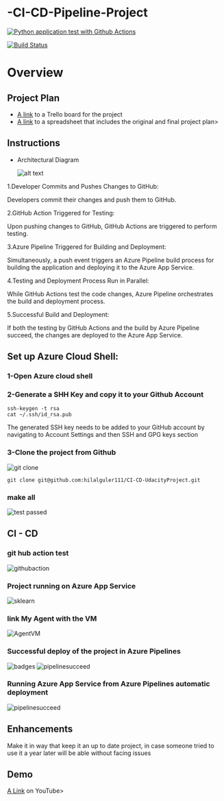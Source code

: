 # -CI-CD-Pipeline-Project


[![Python application test with Github Actions](https://github.com/AhmetAktoprak/CI-CD-Pipeline-Project/actions/workflows/pythonapp.yml/badge.svg)](https://github.com/AhmetAktoprak/CI-CD-Pipeline-Project/actions/workflows/pythonapp.yml)

[![Build Status](https://dev.azure.com/odluser257271/CI-CD-UdacityProject/_apis/build/status%2Fhilalguler111.CI-CD-UdacityProject?branchName=main)](https://dev.azure.com/odluser257271/CI-CD-UdacityProject/_build/latest?definitionId=1&branchName=main)

# Overview

## Project Plan

* [A link](https://trello.com/invite/b/L8jMKmez/ATTIe3d654862b9b4c5da1a3c991347e0f36C2E56C20/ci-cd-udacity-project) to a Trello board for the project
* [A link](https://docs.google.com/spreadsheets/d/1BMwfE4oJrWMF1_qDiiZp9dTRH4_fi-Rao6z8wfhcYys/edit?usp=sharing) to a spreadsheet that includes the original and final project plan>

## Instructions

* Architectural Diagram

   ![alt text](https://github.com/hilalguler111/CI-CD-UdacityProject/assets/79762223/ac418b31-f8c2-48d7-a412-6173f8900a1f)

1.Developer Commits and Pushes Changes to GitHub:

  Developers commit their changes and push them to GitHub.

2.GitHub Action Triggered for Testing:

  Upon pushing changes to GitHub, GitHub Actions are triggered to perform testing.

3.Azure Pipeline Triggered for Building and Deployment:

  Simultaneously, a push event triggers an Azure Pipeline build process for building the application and deploying it to the Azure App Service.

4.Testing and Deployment Process Run in Parallel:

  While GitHub Actions test the code changes, Azure Pipeline orchestrates the build and deployment process.

5.Successful Build and Deployment:

  If both the testing by GitHub Actions and the build by Azure Pipeline succeed, the changes are deployed to the Azure App Service.

## Set up Azure Cloud Shell:
 ### 1-Open Azure cloud shell
 ### 2-Generate a SHH Key and copy it to your Github Account 

```
ssh-keygen -t rsa
cat ~/.ssh/id_rsa.pub
```
The generated SSH key needs to be added to your GitHub account by navigating to Account Settings and then SSH and GPG keys section
### 3-Clone the project from Github

 ![git clone](https://github.com/hilalguler111/CI-CD-UdacityProject/assets/79762223/13e63b1f-49df-46be-bd74-cc35f5940633)

```
git clone git@github.com:hilalguler111/CI-CD-UdacityProject.git
```
### make all 
 ![test passed](https://github.com/hilalguler111/CI-CD-UdacityProject/assets/79762223/1e15b33e-eb99-4524-a400-5749171fb75f)

## CI - CD
### git hub action test 
 ![githubaction](https://github.com/DanyaMawed/CI-CD-UdacityProject/assets/79762223/c07beb1f-a22b-44d1-839c-db5556c57dc7)

### Project running on Azure App Service
 ![sklearn](https://github.com/hilalguler111/CI-CD-UdacityProject/assets/79762223/f327da7f-e079-40eb-b58e-5b66d1f66e06)

### link My Agent with the VM
![AgentVM](https://github.com/hilalguler111/CI-CD-UdacityProject/assets/79762223/75c4f748-7daa-44db-9a2b-15faf88af55f)


### Successful deploy of the project in Azure Pipelines
![badges](https://github.com/DanyaMawed/CI-CD-UdacityProject/assets/79762223/d15b3c40-4b18-42f2-8880-fa84cf3b141c)
![pipelinesucceed](https://github.com/hilalguler111/CI-CD-UdacityProject/assets/79762223/44862210-72ea-43bb-9bde-f092338d046e)

### Running Azure App Service from Azure Pipelines automatic deployment
 ![pipelinesucceed](https://github.com/DanyaMawed/CI-CD-UdacityProject/assets/79762223/20a48114-4201-4538-9f42-d0e16fa5dc6d)

## Enhancements

Make it in way that keep it an up to date project, in case someone tried to use it a year later will be able without facing issues 

## Demo 

 [A Link](https://www.youtube.com/watch?v=4gUcbX431cc) on YouTube>


